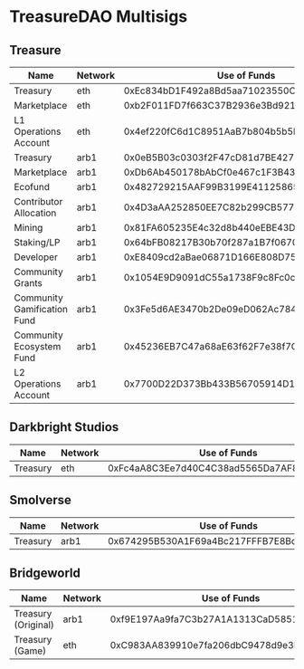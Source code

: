 # TreasureDAO Multisigs

## Treasure
| Name | Network | Use of Funds | Explorer |
| ------------- | ------------- | ------------- | ------------- |
| Treasury | eth | 0xEc834bD1F492a8Bd5aa71023550C44D4fB14632A | [Link](https://etherscan.io/address/0xEc834bD1F492a8Bd5aa71023550C44D4fB14632A) |
| Marketplace | eth | 0xb2F011FD7f663C37B2936e3Bd921d3ACcB90B416 | [Link](https://etherscan.io/address/0xb2F011FD7f663C37B2936e3Bd921d3ACcB90B416) |
| L1 Operations Account | eth | 0x4ef220fC6d1C8951AaB7b804b5b5EED21D7A5150 | [Link](https://etherscan.io/address/0x4ef220fC6d1C8951AaB7b804b5b5EED21D7A5150) |
| Treasury | arb1 | 0x0eB5B03c0303f2F47cD81d7BE4275AF8Ed347576 | [Link](https://arbiscan.io/address/0xb2F011FD7f663C37B2936e3Bd921d3ACcB90B416) |
| Marketplace | arb1 | 0xDb6Ab450178bAbCf0e467c1F3B436050d907E233 | [Link](https://arbiscan.io/address/0xDb6Ab450178bAbCf0e467c1F3B436050d907E233) |
| Ecofund | arb1 | 0x482729215AAF99B3199E41125865821ed5A4978a | [Link](https://arbiscan.io/address/0x482729215AAF99B3199E41125865821ed5A4978a) |
| Contributor Allocation | arb1 | 0x4D3aAA252850EE7C82b299CB5778925BBE92f1fC | [Link](https://arbiscan.io/address/0x4D3aAA252850EE7C82b299CB5778925BBE92f1fC) |
| Mining | arb1 | 0x81FA605235E4c32d8b440eEBE43D82e9E083166b | [Link](https://arbiscan.io/address/0x81FA605235E4c32d8b440eEBE43D82e9E083166b) |
| Staking/LP | arb1 | 0x64bFB08217B30b70f287a1B7f0670BDD49F8A13f | [Link](https://arbiscan.io/address/0x64bFB08217B30b70f287a1B7f0670BDD49F8A13f) |
| Developer | arb1 | 0xE8409cd2aBae06871D166E808D75aDdb0537033A | [Link](https://arbiscan.io/address/0xE8409cd2aBae06871D166E808D75aDdb0537033A) |
| Community Grants | arb1 | 0x1054E9D9091dC55a1738F9c8Fc0c79E59E222804 | [Link](https://arbiscan.io/address/0x1054E9D9091dC55a1738F9c8Fc0c79E59E222804) |
| Community Gamification Fund | arb1 | 0x3Fe5d6AE3470b2De09eD062Ac78444E44Aa0cACe | [Link](https://arbiscan.io/address/0x3Fe5d6AE3470b2De09eD062Ac78444E44Aa0cACe) |
| Community Ecosystem Fund | arb1 | 0x45236EB7C47a68aE63f62F7e38f7C2F864f2Ad14 | [Link](https://arbiscan.io/address/0x45236EB7C47a68aE63f62F7e38f7C2F864f2Ad14) |
| L2 Operations Account | arb1 | 0x7700D22D373Bb433B56705914D114144e8caDad3 | [Link](https://arbiscan.io/address/0x7700D22D373Bb433B56705914D114144e8caDad3) |

## Darkbright Studios
| Name | Network | Use of Funds | Explorer |
| ------------- | ------------- | ------------- | ------------- |
| Treasury | eth | 0xFc4aA8C3Ee7d40C4C38ad5565Da7AF8Fc53F1487 | [Link](https://etherscan.io/address/0xFc4aA8C3Ee7d40C4C38ad5565Da7AF8Fc53F1487) |

## Smolverse
| Name | Network | Use of Funds | Explorer |
| ------------- | ------------- | ------------- | ------------- |
| Treasury | arb1 | 0x674295B530A1F69a4Bc217FFFB7E8BcDF9971678 | [Link](https://arbiscan.io/address/0x674295B530A1F69a4Bc217FFFB7E8BcDF9971678) |

## Bridgeworld
| Name | Network | Use of Funds | Explorer |
| ------------- | ------------- | ------------- | ------------- |
| Treasury (Original) | arb1 | 0xf9E197Aa9fa7C3b27A1A1313CaD5851B55F2FD71 | [Link](https://arbiscan.io/address/0xf9E197Aa9fa7C3b27A1A1313CaD5851B55F2FD71) |
| Treasury (Game) | eth | 0xC983AA839910e7fa206dbC9478d9e3bbDFb88515 | [Link](https://etherscan.io/address/0xC983AA839910e7fa206dbC9478d9e3bbDFb88515) |
